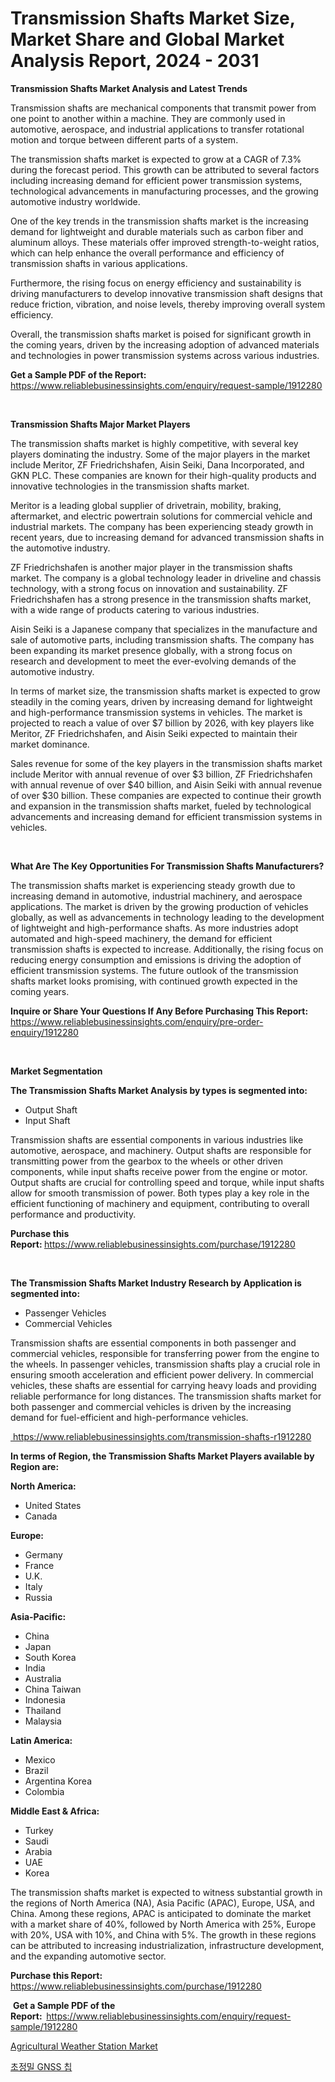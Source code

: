 <p><h1>Transmission Shafts Market Size, Market Share and Global Market Analysis Report, 2024 - 2031</h1></p><p><strong>Transmission Shafts Market Analysis and Latest Trends</strong></p>
<p><p>Transmission shafts are mechanical components that transmit power from one point to another within a machine. They are commonly used in automotive, aerospace, and industrial applications to transfer rotational motion and torque between different parts of a system.</p><p>The transmission shafts market is expected to grow at a CAGR of 7.3% during the forecast period. This growth can be attributed to several factors including increasing demand for efficient power transmission systems, technological advancements in manufacturing processes, and the growing automotive industry worldwide.</p><p>One of the key trends in the transmission shafts market is the increasing demand for lightweight and durable materials such as carbon fiber and aluminum alloys. These materials offer improved strength-to-weight ratios, which can help enhance the overall performance and efficiency of transmission shafts in various applications.</p><p>Furthermore, the rising focus on energy efficiency and sustainability is driving manufacturers to develop innovative transmission shaft designs that reduce friction, vibration, and noise levels, thereby improving overall system efficiency.</p><p>Overall, the transmission shafts market is poised for significant growth in the coming years, driven by the increasing adoption of advanced materials and technologies in power transmission systems across various industries.</p></p>
<p><strong>Get a Sample PDF of the Report:&nbsp;</strong> <a href="https://www.reliablebusinessinsights.com/enquiry/request-sample/1912280">https://www.reliablebusinessinsights.com/enquiry/request-sample/1912280</a></p>
<p>&nbsp;</p>
<p><strong>Transmission Shafts Major Market Players</strong></p>
<p><p>The transmission shafts market is highly competitive, with several key players dominating the industry. Some of the major players in the market include Meritor, ZF Friedrichshafen, Aisin Seiki, Dana Incorporated, and GKN PLC. These companies are known for their high-quality products and innovative technologies in the transmission shafts market.</p><p>Meritor is a leading global supplier of drivetrain, mobility, braking, aftermarket, and electric powertrain solutions for commercial vehicle and industrial markets. The company has been experiencing steady growth in recent years, due to increasing demand for advanced transmission shafts in the automotive industry.</p><p>ZF Friedrichshafen is another major player in the transmission shafts market. The company is a global technology leader in driveline and chassis technology, with a strong focus on innovation and sustainability. ZF Friedrichshafen has a strong presence in the transmission shafts market, with a wide range of products catering to various industries.</p><p>Aisin Seiki is a Japanese company that specializes in the manufacture and sale of automotive parts, including transmission shafts. The company has been expanding its market presence globally, with a strong focus on research and development to meet the ever-evolving demands of the automotive industry.</p><p>In terms of market size, the transmission shafts market is expected to grow steadily in the coming years, driven by increasing demand for lightweight and high-performance transmission systems in vehicles. The market is projected to reach a value of over $7 billion by 2026, with key players like Meritor, ZF Friedrichshafen, and Aisin Seiki expected to maintain their market dominance.</p><p>Sales revenue for some of the key players in the transmission shafts market include Meritor with annual revenue of over $3 billion, ZF Friedrichshafen with annual revenue of over $40 billion, and Aisin Seiki with annual revenue of over $30 billion. These companies are expected to continue their growth and expansion in the transmission shafts market, fueled by technological advancements and increasing demand for efficient transmission systems in vehicles.</p></p>
<p>&nbsp;</p>
<p><strong>What Are The Key Opportunities For Transmission Shafts Manufacturers?</strong></p>
<p><p>The transmission shafts market is experiencing steady growth due to increasing demand in automotive, industrial machinery, and aerospace applications. The market is driven by the growing production of vehicles globally, as well as advancements in technology leading to the development of lightweight and high-performance shafts. As more industries adopt automated and high-speed machinery, the demand for efficient transmission shafts is expected to increase. Additionally, the rising focus on reducing energy consumption and emissions is driving the adoption of efficient transmission systems. The future outlook of the transmission shafts market looks promising, with continued growth expected in the coming years.</p></p>
<p><strong>Inquire or Share Your Questions If Any Before Purchasing This Report:</strong> <a href="https://www.reliablebusinessinsights.com/enquiry/pre-order-enquiry/1912280">https://www.reliablebusinessinsights.com/enquiry/pre-order-enquiry/1912280</a></p>
<p>&nbsp;</p>
<p><strong>Market Segmentation</strong></p>
<p><strong>The Transmission Shafts Market Analysis by types is segmented into:</strong></p>
<p><ul><li>Output Shaft</li><li>Input Shaft</li></ul></p>
<p><p>Transmission shafts are essential components in various industries like automotive, aerospace, and machinery. Output shafts are responsible for transmitting power from the gearbox to the wheels or other driven components, while input shafts receive power from the engine or motor. Output shafts are crucial for controlling speed and torque, while input shafts allow for smooth transmission of power. Both types play a key role in the efficient functioning of machinery and equipment, contributing to overall performance and productivity.</p></p>
<p><strong>Purchase this Report:&nbsp;</strong><a href="https://www.reliablebusinessinsights.com/purchase/1912280">https://www.reliablebusinessinsights.com/purchase/1912280</a></p>
<p>&nbsp;</p>
<p><strong>The Transmission Shafts Market Industry Research by Application is segmented into:</strong></p>
<p><ul><li>Passenger Vehicles</li><li>Commercial Vehicles</li></ul></p>
<p><p>Transmission shafts are essential components in both passenger and commercial vehicles, responsible for transferring power from the engine to the wheels. In passenger vehicles, transmission shafts play a crucial role in ensuring smooth acceleration and efficient power delivery. In commercial vehicles, these shafts are essential for carrying heavy loads and providing reliable performance for long distances. The transmission shafts market for both passenger and commercial vehicles is driven by the increasing demand for fuel-efficient and high-performance vehicles.</p></p>
<p><a href="https://www.reliablebusinessinsights.com/transmission-shafts-r1912280">&nbsp;https://www.reliablebusinessinsights.com/transmission-shafts-r1912280</a></p>
<p><strong>In terms of Region, the Transmission Shafts Market Players available by Region are:</strong></p>
<p>
    <p> <strong> North America: </strong>
        <ul>
            <li>United States</li>
            <li>Canada</li>
        </ul>
        </p> 
    <p> <strong> Europe: </strong>
        <ul>
            <li>Germany</li>
            <li>France</li>
            <li>U.K.</li>
            <li>Italy</li>
            <li>Russia</li>
        </ul>
        </p> 
    <p> <strong> Asia-Pacific: </strong>
        <ul>
            <li>China</li>
            <li>Japan</li>
            <li>South Korea</li>
            <li>India</li>
            <li>Australia</li>
            <li>China Taiwan</li>
            <li>Indonesia</li>
            <li>Thailand</li>
            <li>Malaysia</li>
        </ul>
        </p> 
    <p> <strong> Latin America: </strong>
        <ul>
            <li>Mexico</li>
            <li>Brazil</li>
            <li>Argentina Korea</li>
            <li>Colombia</li>
        </ul>
        </p> 
    <p> <strong> Middle East & Africa: </strong>
        <ul>
            <li>Turkey</li>
            <li>Saudi</li>
            <li>Arabia</li>
            <li>UAE</li>
            <li>Korea</li>
        </ul>
    </p>
    </p>
<p><p>The transmission shafts market is expected to witness substantial growth in the regions of North America (NA), Asia Pacific (APAC), Europe, USA, and China. Among these regions, APAC is anticipated to dominate the market with a market share of 40%, followed by North America with 25%, Europe with 20%, USA with 10%, and China with 5%. The growth in these regions can be attributed to increasing industrialization, infrastructure development, and the expanding automotive sector.</p></p>
<p><strong>Purchase this Report: </strong><a href="https://www.reliablebusinessinsights.com/purchase/1912280">https://www.reliablebusinessinsights.com/purchase/1912280</a></p>
<p>&nbsp;<strong>Get a Sample PDF of the Report:&nbsp;&nbsp;</strong><a href="https://www.reliablebusinessinsights.com/enquiry/request-sample/1912280">https://www.reliablebusinessinsights.com/enquiry/request-sample/1912280</a></p>
<p><strong></strong></p>
<p><p><a href="https://github.com/irfadac/Market-Research-Report-List-3/blob/main/agricultural-weather-station-market.md">Agricultural Weather Station Market</a></p><p><a href="https://github.com/anton65482023/Market-Research-Report-List-1/blob/main/8989294114146.md">초정밀 GNSS 칩</a></p></p>